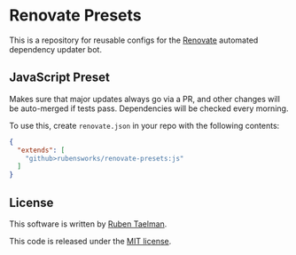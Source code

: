 # Renovate Presets

This is a repository for reusable configs for the [Renovate](https://renovate.whitesourcesoftware.com/) automated dependency updater bot.

## JavaScript Preset

Makes sure that major updates always go via a PR, and other changes will be auto-merged if tests pass. Dependencies will be checked every morning.

To use this, create `renovate.json` in your repo with the following contents:
```json
{
  "extends": [
    "github>rubensworks/renovate-presets:js" 
  ]
}
```


## License
This software is written by [Ruben Taelman](http://rubensworks.net/).

This code is released under the [MIT license](http://opensource.org/licenses/MIT).
